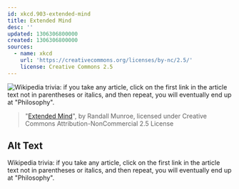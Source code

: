 ```yaml
---
id: xkcd.903-extended-mind
title: Extended Mind
desc: ''
updated: 1306306800000
created: 1306306800000
sources:
  - name: xkcd
    url: 'https://creativecommons.org/licenses/by-nc/2.5/'
    license: Creative Commons 2.5
---
```

![Wikipedia trivia: if you take any article, click on the first link in the article text not in parentheses or italics, and then repeat, you will eventually end up at "Philosophy".](https://imgs.xkcd.com/comics/extended_mind.png)
> "[Extended Mind](https://xkcd.com/903/)", by Randall Munroe, licensed under Creative Commons Attribution-NonCommercial 2.5 License

## Alt Text
Wikipedia trivia: if you take any article, click on the first link in the article text not in parentheses or italics, and then repeat, you will eventually end up at "Philosophy".
